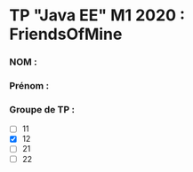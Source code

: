 # TP "Java EE" M1 2020 : FriendsOfMine

### NOM :
### Prénom :
### Groupe de TP :
- [ ] 11
- [x] 12
- [ ] 21
- [ ] 22

